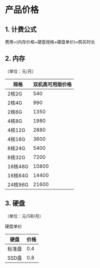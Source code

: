 # 产品价格


## 1. 计费公式

费用=(内存价格+硬盘规格×硬盘单价)×购买时长

## 2. 内存

（单位：元/月）

| 规格     | 双机高可用版价格 |
| ------ | -------- |
| 2核2G   | 540      |
| 2核4G   | 990      |
| 2核6G   | 1350     |
| 4核8G   | 1980     |
| 4核12G  | 2880     |
| 4核16G  | 3600     |
| 8核24G  | 5400     |
| 8核32G  | 7200     |
| 16核48G | 10800    |
| 16核64G | 14400    |
| 24核96G | 21600    |

## 3. 硬盘

（单位：元/GB/月）

硬盘单价

| 硬盘   | 价格  |
| ---- | --- |
| 标准盘  | 0.4 |
| SSD盘 | 0.8 |
